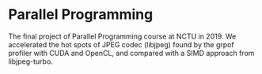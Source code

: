 # Parallel Programming
The final project of Parallel Programming course at NCTU in 2019.
We accelerated the hot spots of JPEG codec (libjpeg) found by the grpof profiler with CUDA and OpenCL, and compared with a SIMD approach from libjpeg-turbo.
